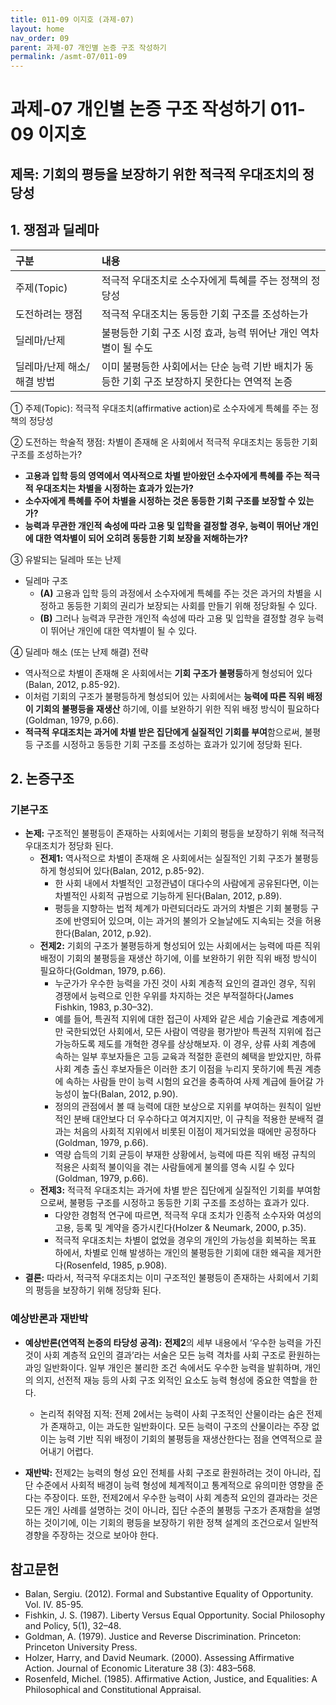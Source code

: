 ```yaml
---
title: 011-09 이지호 (과제-07)
layout: home
nav_order: 09
parent: 과제-07 개인별 논증 구조 작성하기
permalink: /asmt-07/011-09
---
```


# 과제-07 개인별 논증 구조 작성하기 011-09 이지호

## 제목: 기회의 평등을 보장하기 위한 적극적 우대조치의 정당성  

## 1. 쟁점과 딜레마

| 구분 | 내용 |
|:---|:---|
| 주제(Topic) | 적극적 우대조치로 소수자에게 특혜를 주는 정책의 정당성 |
| 도전하려는 쟁점 | 적극적 우대조치는 동등한 기회 구조를 조성하는가 |
| 딜레마/난제 | 불평등한 기회 구조 시정 효과, 능력 뛰어난 개인 역차별이 될 수도 |
| 딜레마/난제 해소/해결 방법 | 이미 불평등한 사회에서는 단순 능력 기반 배치가 동등한 기회 구조 보장하지 못한다는 연역적 논증 |

① 주제(Topic): 적극적 우대조치(affirmative action)로 소수자에게 특혜를 주는 정책의 정당성  

② 도전하는 학술적 쟁점: 차별이 존재해 온 사회에서 적극적 우대조치는 동등한 기회 구조를 조성하는가?

- **고용과 입학 등의 영역에서 역사적으로 차별 받아왔던 소수자에게 특혜를 주는 적극적 우대조치는 차별을 시정하는 효과가 있는가?**  
- **소수자에게 특혜를 주어 차별을 시정하는 것은 동등한 기회 구조를 보장할 수 있는가?**  
- **능력과 무관한 개인적 속성에 따라 고용 및 입학을 결정할 경우, 능력이 뛰어난 개인에 대한 역차별이 되어 오히려 동등한 기회 보장을 저해하는가?**

③ 유발되는 딜레마 또는 난제

- 딜레마 구조
  - **(A)** 고용과 입학 등의 과정에서 소수자에게 특혜를 주는 것은 과거의 차별을 시정하고 동등한 기회의 권리가 보장되는 사회를 만들기 위해 정당화될 수 있다. 
  - **(B)** 그러나 능력과 무관한 개인적 속성에 따라 고용 및 입학을 결정할 경우 능력이 뛰어난 개인에 대한 역차별이 될 수 있다.

④ 딜레마 해소 (또는 난제 해결) 전략

- 역사적으로 차별이 존재해 온 사회에서는 **기회 구조가 불평등**하게 형성되어 있다(Balan, 2012, p.85-92).
- 이처럼 기회의 구조가 불평등하게 형성되어 있는 사회에서는 **능력에 따른 직위 배정이 기회의 불평등을 재생산** 하기에, 이를 보완하기 위한 직위 배정 방식이 필요하다(Goldman, 1979, p.66).
- **적극적 우대조치는 과거에 차별 받은 집단에게 실질적인 기회를 부여**함으로써, 불평등 구조를 시정하고 동등한 기회 구조를 조성하는 효과가 있기에 정당화 된다. 

## 2. 논증구조

### 기본구조

- **논제:** 구조적인 불평등이 존재하는 사회에서는 기회의 평등을 보장하기 위해 적극적 우대조치가 정당화 된다. 
  - **전제1:** 역사적으로 차별이 존재해 온 사회에서는 실질적인 기회 구조가 불평등하게 형성되어 있다(Balan, 2012, p.85-92).
    - 한 사회 내에서 차별적인 고정관념이 대다수의 사람에게 공유된다면, 이는 차별적인 사회적 규범으로 기능하게 된다(Balan, 2012, p.89). 
	- 평등을 지향하는 법적 체계가 마련되더라도 과거의 차별은 기회 불평등 구조에 반영되어 있으며, 이는 과거의 불의가 오늘날에도 지속되는 것을 허용한다(Balan, 2012, p.92).
  - **전제2:** 기회의 구조가 불평등하게 형성되어 있는 사회에서는 능력에 따른 직위 배정이 기회의 불평등을 재생산 하기에, 이를 보완하기 위한 직위 배정 방식이 필요하다(Goldman, 1979, p.66). 
    - 누군가가 우수한 능력을 가진 것이 사회 계층적 요인의 결과인 경우, 직위 경쟁에서 능력으로 인한 우위를 차지하는 것은 부적절하다(James Fishkin, 1983, p.30–32).
    - 예를 들어, 특권적 지위에 대한 접근이 사제와 같은 세습 기술관료 계층에게만 국한되었던 사회에서, 모든 사람이 역량을 평가받아 특권적 지위에 접근 가능하도록 제도를 개혁한 경우를 상상해보자. 이 경우, 상류 사회 계층에 속하는 일부 후보자들은 고등 교육과 적절한 훈련의 혜택을 받았지만, 하류 사회 계층 출신 후보자들은 이러한 초기 이점을 누리지 못하기에 특권 계층에 속하는 사람들 만이 능력 시험의 요건을 충족하여 사제 계급에 들어갈 가능성이 높다(Balan, 2012, p.90).
    - 정의의 관점에서 볼 때 능력에 대한 보상으로 지위를 부여하는 원칙이 일반적인 분배 대안보다 더 우수하다고 여겨지지만, 이 규칙을 적용한 분배적 결과는 처음의 사회적 지위에서 비롯된 이점이 제거되었을 때에만 공정하다(Goldman, 1979, p.66).
    - 역량 습득의 기회 균등이 부재한 상황에서, 능력에 따른 직위 배정 규칙의 적용은 사회적 불이익을 겪는 사람들에게 불의를 영속 시킬 수 있다(Goldman, 1979, p.66).
  - **전제3:** 적극적 우대조치는 과거에 차별 받은 집단에게 실질적인 기회를 부여함으로써, 불평등 구조를 시정하고 동등한 기회 구조를 조성하는 효과가 있다. 
      - 다양한 경험적 연구에 따르면, 적극적 우대 조치가 인종적 소수자와 여성의 고용, 등록 및 계약을 증가시킨다(Holzer & Neumark, 2000, p.35).
      - 적극적 우대조치는 차별이 없었을 경우의 개인의 가능성을 회복하는 목표 하에서, 차별로 인해 발생하는 개인의 불평등한 기회에 대한 왜곡을 제거한다(Rosenfeld, 1985, p.908).
- **결론:** 따라서, 적극적 우대조치는 이미 구조적인 불평등이 존재하는 사회에서 기회의 평등을 보장하기 위해 정당화 된다.  

### 예상반론과 재반박

- **예상반론(연역적 논증의 타당성 공격):** **전제2**의 세부 내용에서 ‘우수한 능력을 가진 것이 사회 계층적 요인의 결과’라는 서술은 모든 능력 격차를 사회 구조로 환원하는 과잉 일반화이다. 일부 개인은 불리한 조건 속에서도 우수한 능력을 발휘하며, 개인의 의지, 선전적 재능 등의 사회 구조 외적인 요소도 능력 형성에 중요한 역할을 한다. 
  - 논리적 취약점 지적: 전제 2에서는 능력이 사회 구조적인 산물이라는 숨은 전제가 존재하고, 이는 과도한 일반화이다. 모든 능력이 구조의 산물이라는 주장 없이는 능력 기반 직위 배정이 기회의 불평등을 재생산한다는 점을 연역적으로 끌어내기 어렵다.

- **재반박:** 전제2는 능력의 형성 요인 전체를 사회 구조로 환원하려는 것이 아니라, 집단 수준에서 사회적 배경이 능력 형성에 체계적이고 통계적으로 유의미한 영향을 준다는 주장이다. 또한, 전제2에서 우수한 능력이 사회 계층적 요인의 결과라는 것은 모든 개인 사례를 설명하는 것이 아니라, 집단 수준의 불평등 구조가 존재함을 설명하는 것이기에, 이는 기회의 평등을 보장하기 위한 정책 설계의 조건으로서 일반적 경향을 주장하는 것으로 보아야 한다.

## 참고문헌

- Balan, Sergiu. (2012). Formal and Substantive Equality of Opportunity. Vol. IV. 85-95.
- Fishkin, J. S. (1987). Liberty Versus Equal Opportunity. Social Philosophy and Policy, 5(1), 32–48. 
- Goldman, A. (1979). Justice and Reverse Discrimination. Princeton: Princeton University Press. 
- Holzer, Harry, and David Neumark. (2000). Assessing Affirmative Action. Journal of Economic Literature 38 (3): 483–568.
- Rosenfeld, Michel. (1985). Affirmative Action, Justice, and Equalities: A Philosophical and Constitutional Appraisal. 
